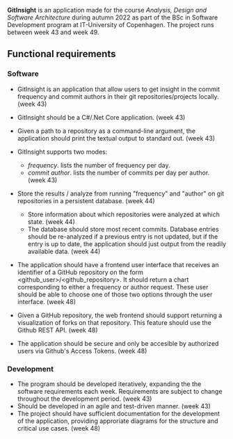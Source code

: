 **GitInsight**  is an application made for the course *Analysis, Design and Software Architecture* during autumn 2022 as part of the BSc in Software Development program at IT-University of Copenhagen. The project runs between week 43 and week 49. 

## Functional requirements
### Software
* GitInsight is an application that allow users to get insight in the commit frequency and commit authors in their git repositories/projects locally. (week 43) 
*  GitInsight should be a C#/.Net Core application. (week 43)
* Given a path to a repository as a command-line argument, the application should print the textual output to standard out.  (week 43)
* GitInsight supports two modes: 
    * *frequency*. lists the number of frequency per day. 
    * *commit author*. lists the number of commits per day per author.  (week 43)

* Store the results / analyze from running "frequency" and "author" on git repositories in a persistent database. (week 44)
   * Store information about which repositories were analyzed at which state. (week 44)
   *  The database should store most recent commits. Database entries should be re-analyzed if a previous entry is not updated, but if the entry is up to date, the      application should just output from the readily available data. (week 44)

* The application should have a frontend user interface that receives an identifier of a GitHub repository on the form <github_user>/<github_repository>. It should return a  chart corresponding to either a frequency or author request. These user should be able to choose one of those two options through the user interface. (week 48)

* Given a GitHub repository, the web frontend should support returning a visualization of forks on that repository.  This feature should use the Github REST API. (week 48)

* The application should be secure and only be accesible by authorized users via Github's Access Tokens. (week 48)

### Development
* The program should be developed iteratively, expanding the the software requirements each week. Requirements are subject to change throughout the development period. (week 43)
* Should be developed in an agile and test-driven manner. (week 43)
* The project should have sufficient documentation for the development of the application, providing approriate diagrams for the structure and critical use cases.  (week 48)

